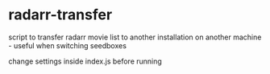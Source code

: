 # radarr-transfer
script to transfer radarr movie list to another installation on another machine - useful when switching seedboxes

change settings inside index.js before running